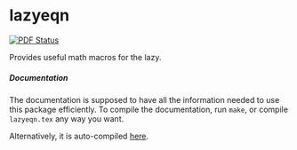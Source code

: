 # lazyeqn

[![PDF Status](https://www.sharelatex.com/github/repos/hos/lazyeqn/builds/latest/badge.svg)](https://www.sharelatex.com/github/repos/hos/lazyeqn/builds/latest/output.pdf)

Provides useful math macros for the lazy.

##### Documentation

The documentation is supposed to have all the information needed to use this
package efficiently.
To compile the documentation, run `make`, or compile `lazyeqn.tex` any way you want.

Alternatively, it is auto-compiled [here](https://www.sharelatex.com/github/repos/hos/lazyeqn/builds/latest/output.pdf).
